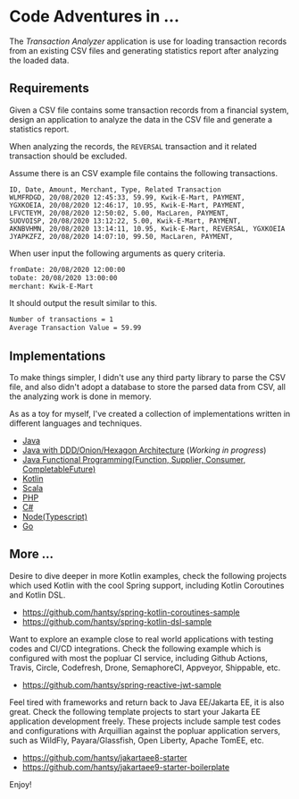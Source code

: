 # Code Adventures in ...

The *Transaction Analyzer* application is use for loading transaction records from an existing CSV files and generating statistics report after analyzing the loaded data.

## Requirements

Given a CSV file contains some transaction records  from a financial system, design an application to analyze the data in the CSV file and generate a statistics report.

When analyzing the records, the `REVERSAL` transaction and it related transaction should be excluded.

Assume there is an CSV example file contains the following transactions.

```csv
ID, Date, Amount, Merchant, Type, Related Transaction
WLMFRDGD, 20/08/2020 12:45:33, 59.99, Kwik-E-Mart, PAYMENT,
YGXKOEIA, 20/08/2020 12:46:17, 10.95, Kwik-E-Mart, PAYMENT,
LFVCTEYM, 20/08/2020 12:50:02, 5.00, MacLaren, PAYMENT,
SUOVOISP, 20/08/2020 13:12:22, 5.00, Kwik-E-Mart, PAYMENT,
AKNBVHMN, 20/08/2020 13:14:11, 10.95, Kwik-E-Mart, REVERSAL, YGXKOEIA
JYAPKZFZ, 20/08/2020 14:07:10, 99.50, MacLaren, PAYMENT,
```

 When user input the following arguments as query criteria.

```bash
fromDate: 20/08/2020 12:00:00
toDate: 20/08/2020 13:00:00
merchant: Kwik-E-Mart
```

It should output the result similar to this.

```bash
Number of transactions = 1
Average Transaction Value = 59.99
```



## Implementations

To make things simpler,  I didn't use any third party library to parse the CSV file, and also didn't  adopt a database to store the parsed data from CSV, all the analyzing work is done in memory.

As as  a toy for myself, I've created a collection of implementations written in different languages and techniques.

* [Java](./java)
* [Java with DDD/Onion/Hexagon Architecture](./java-ddd) (*Working in progress*)
* [Java Functional Programming(Function, Supplier, Consumer, CompletableFuture)](./java-fn)
* [Kotlin](./kotlin) 
* [Scala](./scala) 
* [PHP](./php) 
* [C#](./csharp) 
* [Node(Typescript)](./node-typescript) 
* [Go](./go) 

## More ...

Desire to dive deeper in more Kotlin examples, check the following projects which used Kotlin with the cool Spring support, including Kotlin Coroutines and Kotlin DSL.

* https://github.com/hantsy/spring-kotlin-coroutines-sample
* https://github.com/hantsy/spring-kotlin-dsl-sample 

Want to explore an example close to real world applications with testing codes and CI/CD integrations. Check the following example which is configured with most the popluar CI service, including Github Actions, Travis, Circle, Codefresh, Drone, SemaphoreCI, Appveyor, Shippable, etc.

* https://github.com/hantsy/spring-reactive-jwt-sample

Feel tired with frameworks and return back to Java EE/Jakarta EE, it is also great. Check the following template projects to start your Jakarta EE application development freely. These projects include sample test codes and configurations with Arquillian against the popluar application servers, such as WildFly, Payara/Glassfish, Open Liberty, Apache TomEE, etc.

* https://github.com/hantsy/jakartaee8-starter
* https://github.com/hantsy/jakartaee9-starter-boilerplate

Enjoy!
